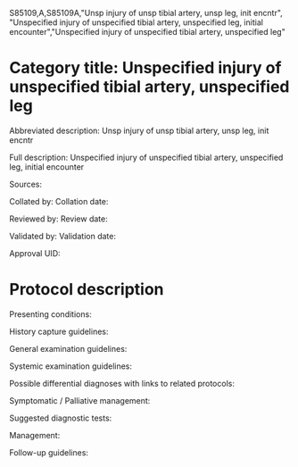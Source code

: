 S85109,A,S85109A,"Unsp injury of unsp tibial artery, unsp leg, init encntr", "Unspecified injury of unspecified tibial artery, unspecified leg, initial encounter","Unspecified injury of unspecified tibial artery, unspecified leg"
# Category title: Unspecified injury of unspecified tibial artery, unspecified leg

Abbreviated description: Unsp injury of unsp tibial artery, unsp leg, init encntr

Full description: Unspecified injury of unspecified tibial artery, unspecified leg, initial encounter

Sources:

Collated by:
Collation date:

Reviewed by:
Review date:

Validated by:
Validation date:

Approval UID:

# Protocol description

Presenting conditions:

History capture guidelines:

General examination guidelines:

Systemic examination guidelines:

Possible differential diagnoses with links to related protocols:

Symptomatic / Palliative management:

Suggested diagnostic tests:

Management:

Follow-up guidelines:

